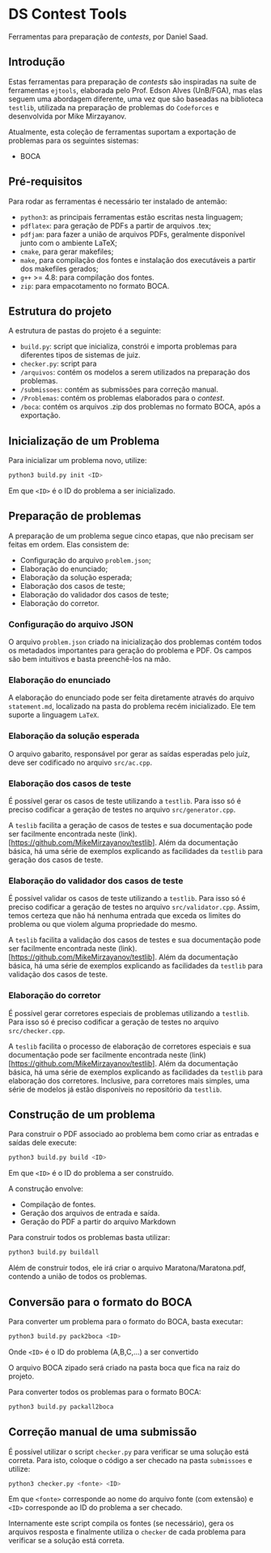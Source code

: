 # DS Contest Tools

Ferramentas para preparação de *contests*, por Daniel Saad.


## Introdução

Estas ferramentas para preparação de *contests* são inspiradas na suíte de ferramentas `ejtools`, elaborada pelo Prof. Edson Alves (UnB/FGA), mas elas seguem uma abordagem diferente, uma vez que são baseadas na biblioteca `testlib`, utilizada na preparação de problemas do `Codeforces` e desenvolvida por Mike Mirzayanov.

Atualmente, esta coleção de ferramentas suportam a exportação de problemas para os seguintes sistemas:
* BOCA


## Pré-requisitos

Para rodar as ferramentas é necessário ter instalado de antemão:
* `python3`: as principais ferramentas estão escritas nesta linguagem;
* `pdflatex`: para geração de PDFs a partir de arquivos .tex;
* `pdfjam`: para fazer a união de arquivos PDFs,  geralmente disponível junto com o ambiente LaTeX;
* `cmake`, para gerar makefiles;
* `make`, para compilação dos fontes e instalação dos executáveis a partir dos makefiles gerados;
* `g++` >= 4.8: para compilação dos fontes.
* `zip`: para empacotamento no formato BOCA.


## Estrutura do projeto

A estrutura de pastas do projeto é a seguinte:

* `build.py`: script que inicializa, constrói e importa problemas para diferentes tipos de sistemas de juiz.
* `checker.py`: script para
* `/arquivos`: contém os modelos a serem utilizados na preparação dos problemas.
* `/submissoes`: contém as submissões para correção manual.
* `/Problemas`: contém os problemas elaborados para o *contest*.
* `/boca`: contém os arquivos .zip dos problemas no formato BOCA, após a exportação.

## Inicialização de um Problema

Para inicializar um problema novo, utilize:
```sh
python3 build.py init <ID>
```

Em que `<ID>` é o ID do problema a ser inicializado.

## Preparação de problemas

A preparação de um problema segue cinco etapas, que não precisam ser feitas em ordem. Elas consistem de:
* Configuração do arquivo `problem.json`;
* Elaboração do enunciado;
* Elaboração da solução esperada;
* Elaboração dos casos de teste;
* Elaboração do validador dos casos de teste;
* Elaboração do corretor.


### Configuração do arquivo JSON

O arquivo `problem.json` criado na inicialização dos problemas contém todos os metadados importantes para geração do problema e PDF.
Os campos são bem intuitivos e basta preenchê-los na mão.

### Elaboração do enunciado

A elaboração do enunciado pode ser feita diretamente através do arquivo `statement.md`, localizado na pasta do problema recém inicializado.
Ele tem suporte a linguagem `LaTeX`.

### Elaboração da solução esperada

O arquivo gabarito, responsável por gerar as saídas esperadas pelo juíz, deve ser codificado no arquivo `src/ac.cpp`.

### Elaboração dos casos de teste

É possível gerar os casos de teste utilizando a `testlib`. Para isso só é preciso codificar a geração de testes no arquivo `src/generator.cpp`.

A `teslib` facilita a geração de casos de testes e sua documentação pode ser facilmente encontrada neste (link).[https://github.com/MikeMirzayanov/testlib]. Além da documentação básica, há uma série de exemplos explicando as facilidades da `testlib` para geração dos casos de teste.

### Elaboração do validador dos casos de teste

É possível validar os casos de teste utilizando a `testlib`. Para isso só é preciso codificar a geração de testes no arquivo `src/validator.cpp`.
Assim, temos certeza que não há nenhuma entrada que exceda os limites do problema ou que violem alguma propriedade do mesmo.

A `teslib` facilita a validação dos casos de testes e sua documentação pode ser facilmente encontrada neste (link).[https://github.com/MikeMirzayanov/testlib]. Além da documentação básica, há uma série de exemplos explicando as facilidades da `testlib` para validação dos casos de teste.

### Elaboração do corretor

É possível gerar corretores especiais de problemas utilizando a `testlib`. Para isso só é preciso codificar a geração de testes no arquivo `src/checker.cpp`.

A `teslib` facilita o processo de elaboração de corretores especiais e sua documentação pode ser facilmente encontrada neste (link)[https://github.com/MikeMirzayanov/testlib]. Além da documentação básica, há uma série de exemplos explicando as facilidades da `testlib` para elaboração dos corretores. Inclusive, para corretores mais simples, uma série de modelos já estão disponíveis no repositório da `testlib`.

## Construção de um problema
Para construir o PDF associado ao problema bem como criar as entradas e saídas dele execute:
```sh
python3 build.py build <ID>
```
Em que `<ID>` é o ID do problema a ser construído.

A construção envolve:

* Compilação de fontes.
* Geração dos  arquivos de entrada e saída.
* Geração do PDF a partir do arquivo Markdown

Para construir todos os problemas basta utilizar:

```sh
python3 build.py buildall
```

Além de construir todos, ele irá criar o arquivo Maratona/Maratona.pdf, contendo a união de todos os problemas.

## Conversão para o formato do BOCA

Para converter um problema para o formato do BOCA, basta executar:
```sh
python3 build.py pack2boca <ID>
```
Onde `<ID>` é o ID do problema (A,B,C,...) a ser convertido

O arquivo BOCA zipado será criado na pasta boca que fica na raiz do projeto.

Para converter todos os problemas para o formato BOCA:

```sh
python3 build.py packall2boca
```

## Correção manual de uma submissão

É possível utilizar o script `checker.py` para verificar se uma solução está correta.
Para isto, coloque o código a ser checado na pasta `submissoes` e utilize:

```sh
python3 checker.py <fonte> <ID>
```

Em que `<fonte>` corresponde ao nome do arquivo fonte (com extensão) e `<ID>` corresponde ao ID do problema a ser checado.

Internamente este script compila os fontes (se necessário), gera os arquivos resposta e finalmente utiliza o `checker`
de cada problema para verificar se a solução está correta. 

